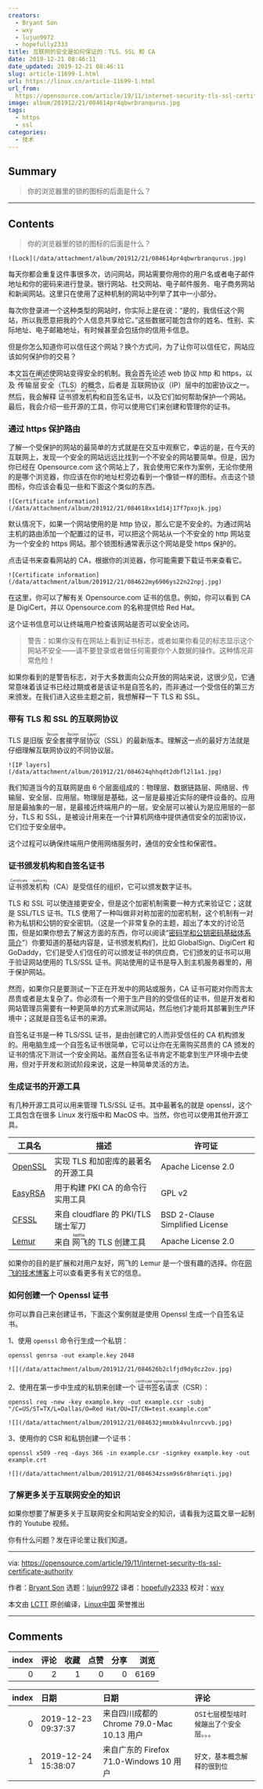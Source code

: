 ```yaml
---
creators:
  - Bryant Son
  - wxy
  - lujun9972
  - hopefully2333
title: 互联网的安全是如何保证的：TLS、SSL 和 CA
date: 2019-12-21 08:46:11
date_updated: 2019-12-21 08:46:11
slug: article-11699-1.html
url: https://linux.cn/article-11699-1.html
url_from: 
  https://opensource.com/article/19/11/internet-security-tls-ssl-certificate-authority
image: album/201912/21/084614pr4qbwrbranqurus.jpg
tags:
  - https
  - ssl
categories:
  - 技术
---
```


## Summary

> 你的浏览器里的锁的图标的后面是什么？

***

<!-- more -->

## Contents

> 
> 你的浏览器里的锁的图标的后面是什么？
> 
> 
> 

`![Lock](/data/attachment/album/201912/21/084614pr4qbwrbranqurus.jpg)`

每天你都会重复这件事很多次，访问网站，网站需要你用你的用户名或者电子邮件地址和你的密码来进行登录。银行网站、社交网站、电子邮件服务、电子商务网站和新闻网站。这里只在使用了这种机制的网站中列举了其中一小部分。

每次你登录进一个这种类型的网站时，你实际上是在说：“是的，我信任这个网站，所以我愿意把我的个人信息共享给它。”这些数据可能包含你的姓名、性别、实际地址、电子邮箱地址，有时候甚至会包括你的信用卡信息。

但是你怎么知道你可以信任这个网站？换个方式问，为了让你可以信任它，网站应该如何保护你的交易？

本文旨在阐述使网站变得安全的机制。我会首先论述 web 协议 http 和 https，以及<ruby> 传输层安全 <rt>  Transport Layer Security </rt></ruby>（TLS）的概念，后者是<ruby> 互联网协议 <rt>  Internet Protocol </rt></ruby>（IP）层中的加密协议之一。然后，我会解释<ruby> 证书颁发机构 <rt>  certificate authority </rt></ruby>和自签名证书，以及它们如何帮助保护一个网站。最后，我会介绍一些开源的工具，你可以使用它们来创建和管理你的证书。

### 通过 https 保护路由

了解一个受保护的网站的最简单的方式就是在交互中观察它，幸运的是，在今天的互联网上，发现一个安全的网站远远比找到一个不安全的网站要简单。但是，因为你已经在 Opensource.com 这个网站上了，我会使用它来作为案例，无论你使用的是哪个浏览器，你应该在你的地址栏旁边看到一个像锁一样的图标。点击这个锁图标，你应该会看见一些和下面这个类似的东西。

`![Certificate information](/data/attachment/album/201912/21/084618xx1d14j17f7pxojk.jpg)`

默认情况下，如果一个网站使用的是 http 协议，那么它是不安全的。为通过网站主机的路由添加一个配置过的证书，可以把这个网站从一个不安全的 http 网站变为一个安全的 https 网站。那个锁图标通常表示这个网站是受 https 保护的。

点击证书来查看网站的 CA，根据你的浏览器，你可能需要下载证书来查看它。

`![Certificate information](/data/attachment/album/201912/21/084622my6906ys22n22npj.jpg)`

在这里，你可以了解有关 Opensource.com 证书的信息。例如，你可以看到 CA 是 DigiCert，并以 Opensource.com 的名称提供给 Red Hat。

这个证书信息可以让终端用户检查该网站是否可以安全访问。

> 
> 警告：如果你没有在网站上看到证书标志，或者如果你看见的标志显示这个网站不安全——请不要登录或者做任何需要你个人数据的操作。这种情况非常危险！
> 
> 
> 

如果你看到的是警告标志，对于大多数面向公众开放的网站来说，这很少见，它通常意味着该证书已经过期或者是该证书是自签名的，而非通过一个受信任的第三方来颁发。在我们进入这些主题之前，我想解释一下 TLS 和 SSL。

### 带有 TLS 和 SSL 的互联网协议

TLS 是旧版<ruby> 安全套接字层协议 <rt>  Secure Socket Layer </rt></ruby>（SSL）的最新版本。理解这一点的最好方法就是仔细理解互联网协议的不同协议层。

`![IP layers](/data/attachment/album/201912/21/084624qhhqdt2dbfl2l1a1.jpg)`

我们知道当今的互联网是由 6 个层面组成的：物理层、数据链路层、网络层、传输层、安全层、应用层。物理层是基础，这一层是最接近实际的硬件设备的。应用层是最抽象的一层，是最接近终端用户的一层。安全层可以被认为是应用层的一部分，TLS 和 SSL，是被设计用来在一个计算机网络中提供通信安全的加密协议，它们位于安全层中。

这个过程可以确保终端用户使用网络服务时，通信的安全性和保密性。

### 证书颁发机构和自签名证书

<ruby> 证书颁发机构 <rt>  Certificate authority </rt></ruby>（CA）是受信任的组织，它可以颁发数字证书。

TLS 和 SSL 可以使连接更安全，但是这个加密机制需要一种方式来验证它；这就是 SSL/TLS 证书。TLS 使用了一种叫做非对称加密的加密机制，这个机制有一对称为私钥和公钥的安全密钥。（这是一个非常复杂的主题，超出了本文的讨论范围，但是如果你想去了解这方面的东西，你可以阅读“[密码学和公钥密码基础体系简介](https://opensource.com/article/18/5/cryptography-pki)”）你要知道的基础内容是，证书颁发机构们，比如 GlobalSign、DigiCert 和 GoDaddy，它们是受人们信任的可以颁发证书的供应商，它们颁发的证书可以用于验证网站使用的 TLS/SSL 证书。网站使用的证书是导入到主机服务器里的，用于保护网站。

然而，如果你只是要测试一下正在开发中的网站或服务，CA 证书可能对你而言太昂贵或者是太复杂了。你必须有一个用于生产目的的受信任的证书，但是开发者和网站管理员需要有一种更简单的方式来测试网站，然后他们才能将其部署到生产环境中；这就是自签名证书的来源。

自签名证书是一种 TLS/SSL 证书，是由创建它的人而非受信任的 CA 机构颁发的。用电脑生成一个自签名证书很简单，它可以让你在无需购买昂贵的 CA 颁发的证书的情况下测试一个安全网站。虽然自签名证书肯定不能拿到生产环境中去使用，但对于开发和测试阶段来说，这是一种简单灵活的方法。

### 生成证书的开源工具

有几种开源工具可以用来管理 TLS/SSL 证书。其中最著名的就是 openssl，这个工具包含在很多 Linux 发行版中和 MacOS 中。当然，你也可以使用其他开源工具。

| 工具名 | 描述 | 许可证 |
| --- | --- | --- |
| [OpenSSL](https://www.openssl.org/) | 实现 TLS 和加密库的最著名的开源工具 | Apache License 2.0 |
| [EasyRSA](https://github.com/OpenVPN/easy-rsa) | 用于构建 PKI CA 的命令行实用工具 | GPL v2 |
| [CFSSL](https://github.com/cloudflare/cfssl) | 来自 cloudflare 的 PKI/TLS 瑞士军刀 | BSD 2-Clause Simplified License |
| [Lemur](https://github.com/Netflix/lemur) | 来自<ruby> 网飞 <rt>  Netflix </rt></ruby>的 TLS 创建工具 | Apache License 2.0 |

如果你的目的是扩展和对用户友好，网飞的 Lemur 是一个很有趣的选择。你在[网飞的技术博客](https://medium.com/netflix-techblog/introducing-lemur-ceae8830f621)上可以查看更多有关它的信息。

### 如何创建一个 Openssl 证书

你可以靠自己来创建证书，下面这个案例就是使用 Openssl 生成一个自签名证书。

1、使用 `openssl` 命令行生成一个私钥：

```shell
openssl genrsa -out example.key 2048
```

`![](/data/attachment/album/201912/21/084626b2clfjd9dy8cz2ov.jpg)`

2、使用在第一步中生成的私钥来创建一个<ruby> 证书签名请求 <rt>  certificate signing request </rt></ruby>（CSR）：

```shell
openssl req -new -key example.key -out example.csr -subj "/C=US/ST=TX/L=Dallas/O=Red Hat/OU=IT/CN=test.example.com"
```

`![](/data/attachment/album/201912/21/084632jmmxbk4vulnrcvvb.jpg)`

3、使用你的 CSR 和私钥创建一个证书：

```shell
openssl x509 -req -days 366 -in example.csr -signkey example.key -out example.crt
```

`![](/data/attachment/album/201912/21/084634zssm9s6r8hmriqti.jpg)`

### 了解更多关于互联网安全的知识

如果你想要了解更多关于互联网安全和网站安全的知识，请看我为这篇文章一起制作的 Youtube 视频。

你有什么问题？发在评论里让我们知道。

---

via: <https://opensource.com/article/19/11/internet-security-tls-ssl-certificate-authority>

作者：[Bryant Son](https://opensource.com/users/brson) 选题：[lujun9972](https://github.com/lujun9972) 译者：[hopefully2333](https://github.com/hopefully2333) 校对：[wxy](https://github.com/wxy)

本文由 [LCTT](https://github.com/LCTT/TranslateProject) 原创编译，[Linux中国](https://linux.cn/) 荣誉推出

***

## Comments


|   index |   评论 |   收藏 |   点赞 |   分享 |   浏览 |
|--------:|-------:|-------:|-------:|-------:|-------:|
|       0 |      2 |      1 |      0 |      0 |   6169 |

|   index | 日期                | 日期                                      | 评论                                    |
|--------:|:--------------------|:------------------------------------------|:----------------------------------------|
|       0 | 2019-12-23 09:37:37 | 来自四川成都的 Chrome 79.0-Mac 10.13 用户 | `OSI七层模型啥时候蹦出了个安全层。。。` |
|       1 | 2019-12-24 15:38:07 | 来自广东的 Firefox 71.0-Windows 10 用户   | `好文，基本概念解释的很到位`            |
